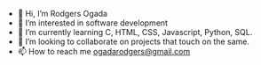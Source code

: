 - 👋 Hi, I’m Rodgers Ogada
- 👀 I’m interested in software development
- 🌱 I’m currently learning C, HTML, CSS, Javascript, Python, SQL.
- 💞️ I’m looking to collaborate on projects that touch on the same.
- 📫 How to reach me ogadarodgers@gmail.com

<!---
ogada-otieno/ogada-otieno is a ✨ special ✨ repository because its `README.md` (this file) appears on your GitHub profile.
You can click the Preview link to take a look at your changes.
--->
